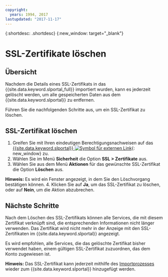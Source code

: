 ```yaml
---
copyright:
  years: 1994, 2017
lastupdated: "2017-11-17"
---
```


{:shortdesc: .shortdesc}
{:new_window: target="_blank"}

# SSL-Zertifikate löschen

## Übersicht

Nachdem die Details eines SSL-Zertifikats in das {{site.data.keyword.slportal_full}} importiert wurden, kann es jederzeit gelöscht werden, um alle gespeicherten Daten aus dem {{site.data.keyword.slportal}} zu entfernen.

Führen Sie die nachfolgenden Schritte aus, um ein SSL-Zertifikat zu löschen.

## SSL-Zertifikat löschen

1. Greifen Sie mit Ihren eindeutigen Berechtigungsnachweisen auf das [{{site.data.keyword.slportal}} ![Symbol für externen Link](../../icons/launch-glyph.svg "Symbol für externen Link")](https://control.softlayer.com/){: new_window} zu.
2. Wählen Sie im Menü **Sicherheit** die Option **SSL > Zertifikate** aus.
3. Wählen Sie aus dem Menü **Aktionen** für das gewünschte SSL-Zertifikat die Option **Löschen** aus.

  **Hinweis:** Es wird ein Fenster angezeigt, in dem Sie den Löschvorgang bestätigen können.
4. Klicken Sie auf **Ja**, um das SSL-Zertifikat zu löschen, oder auf **Nein**, um die Aktion abzubrechen.

## Nächste Schritte

Nach dem Löschen des SSL-Zertifikats können alle Services, die mit diesem Zertifikat verknüpft sind, die entsprechenden Informationen nicht länger verwenden. Das Zertifikat wird nicht mehr in der Anzeige mit den SSL-Zertifikaten im {{site.data.keyword.slportal}} angezeigt.

Es wird empfohlen, alle Services, die das gelöschte Zertifikat bisher verwendet haben, einem gültigen SSL-Zertifikat zuzuordnen, das dem Konto zugewiesen ist.

**Hinweis:** Das SSL-Zertifikat kann jederzeit mithilfe des [Importprozesses](import-ssl-certificate.html) wieder zum {{site.data.keyword.slportal}} hinzugefügt werden.
